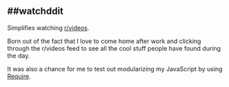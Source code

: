 ##watchddit
---

Simplifies watching [r/videos](http://reddit.com/r/videos).

Born out of the fact that I love to come home after work and clicking through the r/videos feed to see all the cool stuff people have found during the day.

It was also a chance for me to test out modularizing my JavaScript by using [Require](http://requirejs.org/).
